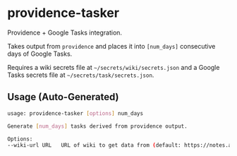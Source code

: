 # providence-tasker

Providence + Google Tasks integration.

Takes output from `providence` and places it into `[num_days]` consecutive days of Google Tasks.

Requires a wiki secrets file at `~/secrets/wiki/secrets.json` and a Google Tasks secrets file
at `~/secrets/task/secrets.json`.

## Usage (Auto-Generated)

```bash
usage: providence-tasker [options] num_days

Generate [num_days] tasks derived from providence output.

Options:
--wiki-url URL   URL of wiki to get data from (default: https://notes.andrewtorgesen.com)


```

